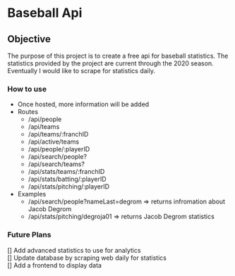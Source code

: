 # Baseball Api

## Objective
The purpose of this project is to create a free api for baseball statistics. The statistics provided by the project are current through the 2020 season. Eventually I would like to scrape for statistics daily. 

### How to use
* Once hosted, more information will be added
* Routes
  * /api/people
  * /api/teams
  * /api/teams/:franchID
  * /api/active/teams
  * /api/people/:playerID
  * /api/search/people?
  * /api/search/teams?
  * /api/stats/teams/:franchID
  * /api/stats/batting/:playerID
  * /api/stats/pitching/:playerID
* Examples
  * /api/search/people?nameLast=degrom => returns infromation about Jacob Degrom
  * /api/stats/pitching/degroja01 => returns Jacob Degrom statistics

### Future Plans
[] Add advanced statistics to use for analytics<br/>
[] Update database by scraping web daily for statistics<br/>
[] Add a frontend to display data<br/>